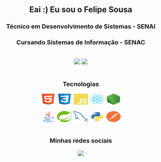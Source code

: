 <div  align="center">
  <h2> Eai :) Eu sou o Felipe Sousa</h2>
</div>

<div align="center">
  <h3> Técnico em Desenvolvimento de Sistemas - SENAI</h3>
  <h3>Cursando Sistemas de Informação - SENAC</h3>
</div>

<br>

<div align="center">
<img height="150rem" src="https://github-readme-stats.vercel.app/api?username=Lipessousa&show_icons=true&theme=monokai&include_all_commits=true&count_private=true"/>
<img height="150rem" src="https://github-readme-stats.vercel.app/api/top-langs/?username=Lipessousa&layout=compact&langs_count=50&theme=monokai"/>
</div>

<br>

<div align="center">
<h3>Tecnologias</h3>
<img align="center" alt="HTML" height="30" width="40" src="https://raw.githubusercontent.com/devicons/devicon/master/icons/html5/html5-original.svg"/>
<img align="center" alt="CSS"  height="30" width="40" src="https://raw.githubusercontent.com/devicons/devicon/master/icons/css3/css3-original.svg"/>
<img align="center" alt="JavaScript" height="30" width="40" src="https://raw.githubusercontent.com/devicons/devicon/master/icons/javascript/javascript-plain.svg"/>
<img align="center" alt="React" height="30" width="40" src="https://raw.githubusercontent.com/devicons/devicon/master/icons/react/react-original.svg"/>
<img align="center" alt="Node" height="30" width="40" src="https://raw.githubusercontent.com/devicons/devicon/master/icons/nodejs/nodejs-original.svg"/>
</div>

<br>

<div align="center">
  <img align="center" alt="Java" height="30" width="40" src="https://raw.githubusercontent.com/devicons/devicon/master/icons/java/java-original.svg"/>
  <img align="center" alt="Java" height="30" width="40" src="https://raw.githubusercontent.com/devicons/devicon/master/icons/spring/spring-original.svg"/>
  <img align="center" alt="MySQL" height="30" width="40" src="https://raw.githubusercontent.com/devicons/devicon/master/icons/mysql/mysql-original.svg"/>
  <img align="center" alt="Python" height="30" width="40" src="https://raw.githubusercontent.com/devicons/devicon/master/icons/python/python-original.svg"/>
  <img align="center" alt="Python" height="30" width="40" src="https://raw.githubusercontent.com/devicons/devicon/master/icons/postman/postman-original.svg"/>
</div>

<br>


<div align="center">
  <h3>Minhas redes sociais</h3>
  <a href="https://www.linkedin.com/in/felipe-sousa-8a7b2b241" target="_blank">
    <img src="https://img.shields.io/badge/LinkedIn-0077B5?style=for-the-badge&logo=linkedin&logoColor=black"/>
</div>
